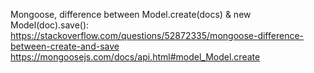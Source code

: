 
Mongoose, difference between Model.create(docs) & new Model(doc).save():
https://stackoverflow.com/questions/52872335/mongoose-difference-between-create-and-save
https://mongoosejs.com/docs/api.html#model_Model.create
